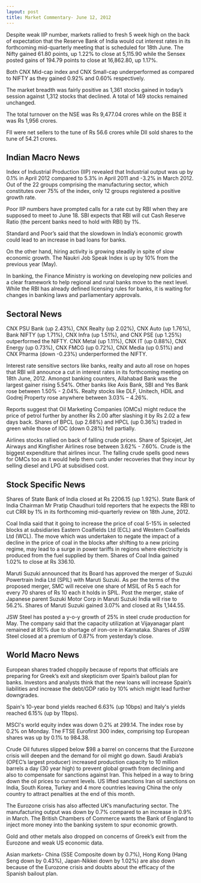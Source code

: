 ```yaml
---
layout: post
title: Market Commentary- June 12, 2012
---
```


Despite weak IIP number, markets rallied to fresh 5 week high on the back of expectation that the Reserve Bank of India would cut interest rates in its forthcoming mid-quarterly meeting that is scheduled for 18th June. The Nifty gained 61.80 points, up 1.22% to close at 5,115.90 while the Sensex posted gains of 194.79 points to close at 16,862.80, up 1.17%.

Both CNX Mid-cap index and CNX Small-cap underperformed as compared to NIFTY as they gained 0.92% and 0.60% respectively.

The market breadth was fairly positive as 1,361 stocks gained in today’s session against 1,312 stocks that declined. A total of 149 stocks remained unchanged.

The total turnover on the NSE was Rs 9,477.04 crores while on the BSE it was Rs 1,956 crores. 

FII were net sellers to the tune of Rs 56.6 crores while DII sold shares to the tune of 54.21 crores.


<!---abstract-->
Indian Macro News
--------------------
Index of Industrial Production (IIP) revealed that Industrial output was up by 0.1% in April 2012 compared to 5.3% in April 2011 and -3.2% in March 2012. Out of the 22 groups comprising the manufacturing sector, which constitutes over 75% of the index, only 12 groups registered a positive growth rate. 

Poor IIP numbers have prompted calls for a rate cut by RBI when they are supposed to meet to June 18. SBI expects that RBI will cut Cash Reserve Ratio (the percent banks need to hold with RBI) by 1%. 

Standard and Poor’s said that the slowdown in India’s economic growth could lead to an increase in bad loans for banks.

On the other hand, hiring activity is growing steadily in spite of slow economic growth. The Naukri Job Speak Index is up by 10% from the previous year (May). 

In banking, the Finance Ministry is working on developing new policies and a clear framework to help regional and rural banks move to the next level. While the RBI has already defined licensing rules for banks, it is waiting for changes in banking laws and parliamentary approvals.


Sectoral News
----------------
CNX PSU Bank (up 2.43%), CNX Realty (up 2.02%), CNX Auto (up 1.76%), Bank NIFTY (up 1.71%), CNX Infra (up 1.51%), and CNX PSE (up 1.25%) outperformed the NIFTY. CNX Metal (up 1.11%), CNX IT (up 0.88%), CNX Energy (up 0.73%), CNX FMCG (up 0.72%), CNX Media (up 0.51%) and CNX Pharma (down -0.23%) underperformed the NIFTY.

Interest rate sensitive sectors like banks, realty and auto all rose on hopes that RBI will announce a cut in interest rates in its forthcoming meeting on 18th June, 2012.  Amongst banking counters, Allahabad Bank was the largest gainer rising 5.54%. Other banks like Axis Bank, SBI and Yes Bank rose between 1.50% - 2.04%. Realty stocks like DLF, Unitech, HDIL and Godrej Property rose anywhere between 3.03% – 4.26%.

Reports suggest that Oil Marketing Companies (OMCs) might reduce the price of petrol further by another Rs 2.00 after slashing it by Rs 2.02 a few days back.   Shares of BPCL (up 2.68%) and HPCL (up 0.36%) traded in green while those of IOC (down 0.28%) fell partially. 

Airlines stocks rallied on back of falling crude prices. Share of Spicejet, Jet Airways and Kingfisher Airlines rose between 3.62% - 7.60%. Crude is the biggest expenditure that airlines incur. The falling crude spells good news for OMCs too as it would help them curb under recoveries that they incur by selling diesel and LPG at subsidised cost.


Stock Specific News
--------------------
Shares of State Bank of India closed at Rs 2206.15 (up 1.92%). State Bank of India Chairman Mr Pratip Chaudhuri told reporters that he expects the RBI to cut CRR by 1% in its forthcoming mid-quarterly review on 18th June, 2012.

Coal India said that it going to increase the price of coal 5-15% in selected blocks at subsidiaries Eastern Coalfields Ltd (ECL) and Western Coalfields Ltd (WCL). The move which was undertaken to negate the impact of a decline in the price of coal in the blocks after shifting to a new pricing regime, may lead to a surge in power tariffs in regions where electricity is produced from the fuel supplied by them. Shares of Coal India gained 1.02% to close at Rs 336.10.

Maruti Suzuki announced that its Board has approved the merger of Suzuki Powertrain India Ltd (SPIL) with Maruti Suzuki. As per the terms of the proposed merger, SMC will receive one share of MSIL of Rs 5 each for every 70 shares of Rs 10 each it holds in SPIL. Post the merger, stake of Japanese parent Suzuki Motor Corp in Maruti Suzuki India will rise to 56.2%. Shares of Maruti Suzuki gained 3.07% and closed at Rs 1,144.55.

JSW Steel has posted a y-o-y growth of 25% in steel crude production for May. The company said that the capacity utilization at Vijayanagar plant remained at 80% due to shortage of iron-ore in Karnataka. Shares of JSW Steel closed at a premium of 0.87% from yesterday’s close.


World Macro News
------------------
European shares traded choppily because of reports that officials are preparing for Greek’s exit and skepticism over Spain’s bailout plan for banks. Investors and analysts think that the new loans will increase Spain’s liabilities and increase the debt/GDP ratio by 10% which might lead further downgrades.

Spain's 10-year bond yields reached 6.63% (up 10bps) and Italy's yields reached 6.15% (up by 11bps).

MSCI's world equity index was down 0.2% at 299.14. The index rose by 0.2% on Monday. The FTSE Eurofirst 300 index, comprising top European shares was up by 0.1% to 984.38.

Crude Oil futures slipped below $98 a barrel on concerns that the Eurozone crisis will deepen and the demand for oil might go down. Saudi Arabia’s (OPEC’s largest producer) increased production capacity to 10 million barrels a day (30 year high) to prevent global growth from declining and also to compensate for sanctions against Iran. This helped in a way to bring down the oil prices to current levels. US lifted sanctions Iran oil sanctions on India, South Korea, Turkey and 4 more countries leaving China the only country to attract penalties at the end of this month.

The Eurozone crisis has also affected UK’s manufacturing sector. The manufacturing output was down by 0.7% compared to an increase in 0.9% in March. The British Chambers of Commerce wants the Bank of England to inject more money into the banking system to spur economic growth.

Gold and other metals also dropped on concerns of Greek’s exit from the Eurozone and weak US economic data.

Asian markets- China (SSE Composite down by 0.7%), Hong Kong (Hang Seng down by 0.43%), Japan-Nikkei down by 1.02%) are also down because of the Eurozone crisis and doubts about the efficacy of the Spanish bailout plan. 


  
  
    